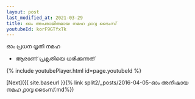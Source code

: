 ```yaml
---
layout: post
last_modified_at: 2021-03-29
title: ഓം അപരാജിതമായ നമഹ ൧൦൮ ടൈംസ്
youtubeId: korF9GTfxTk
---
```

 
 
 ഓം പ്രധന ധൃതി നമഹ 
 
 -  ആരാണ് പ്രകൃതിയെ ധരിക്കുന്നത് 
 
  
 
  
 
 
 
 
 
 


{% include youtubePlayer.html id=page.youtubeId %}
 
[Next]({{ site.baseurl }}{% link  split2/_posts/2016-04-05-ഓം അനീഷായ നമഹ ൧൦൮ ടൈംസ്.md%})
 
